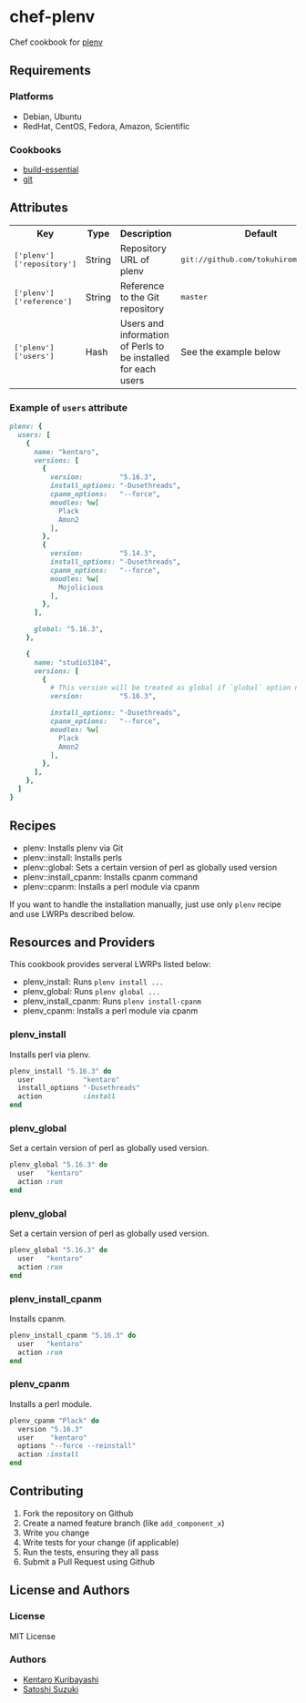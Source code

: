 # chef-plenv

Chef cookbook for [plenv](https://metacpan.org/release/App-plenv)

## Requirements

### Platforms

  * Debian, Ubuntu
  * RedHat, CentOS, Fedora, Amazon, Scientific

### Cookbooks

  * [build-essential](http://community.opscode.com/cookbooks/build-essential)
  * [git](http://community.opscode.com/cookbooks/git)

## Attributes

<table>
  <tr>
    <th>Key</th>
    <th>Type</th>
    <th>Description</th>
    <th>Default</th>
  </tr>
  <tr>
    <td><tt>['plenv']['repository']</tt></td>
    <td>String</td>
    <td>Repository URL of plenv</td>
    <td><tt>git://github.com/tokuhirom/plenv.git</tt></td>
  </tr>
  <tr>
    <td><tt>['plenv']['reference']</tt></td>
    <td>String</td>
    <td>Reference to the Git repository</td>
    <td><tt>master</tt></td>
  </tr>
  <tr>
    <td><tt>['plenv']['users']</tt></td>
    <td>Hash</td>
    <td>Users and information of Perls to be installed for each users</td>
    <td>See the example below</td>
  </tr>
</table>

### Example of `users` attribute

```ruby
plenv: {
  users: [
    {
      name: "kentaro",
      versions: [
        {
          version:         "5.16.3",
          install_options: "-Dusethreads",
          cpanm_options:   "--force",
          moudles: %w[
            Plack
            Amon2
          ],
        },
        {
          version:         "5.14.3",
          install_options: "-Dusethreads",
          cpanm_options:   "--force",
          moudles: %w[
            Mojolicious
          ],
        },
      ],

      global: "5.16.3",
    },

    {
      name: "studio3104",
      versions: [
        {
          # This version will be treated as global if `global` option not set
          version:         "5.16.3",

          install_options: "-Dusethreads",
          cpanm_options:   "--force",
          moudles: %w[
            Plack
            Amon2
          ],
        },
      ],
    },
  ]
}
```

## Recipes

  * plenv: Installs plenv via Git
  * plenv::install: Installs perls
  * plenv::global: Sets a certain version of perl as globally used version
  * plenv::install_cpanm: Installs cpanm command
  * plenv::cpanm: Installs a perl module via cpanm

If you want to handle the installation manually, just use only `plenv` recipe and use LWRPs described below.

## Resources and Providers

This cookbook provides serveral LWRPs listed below:

  * plenv_install: Runs `plenv install ...`
  * plenv_global: Runs `plenv global ...`
  * plenv_install_cpanm: Runs `plenv install-cpanm`
  * plenv_cpanm: Installs a perl module via cpanm

### plenv_install

Installs perl via plenv.

```ruby
plenv_install "5.16.3" do
  user            "kentaro"
  install_options "-Dusethreads"
  action          :install
end
```

### plenv_global

Set a certain version of perl as globally used version.

```ruby
plenv_global "5.16.3" do
  user   "kentaro"
  action :run
end
```

### plenv_global

Set a certain version of perl as globally used version.

```ruby
plenv_global "5.16.3" do
  user   "kentaro"
  action :run
end
```

### plenv_install_cpanm

Installs cpanm.

```ruby
plenv_install_cpanm "5.16.3" do
  user   "kentaro"
  action :run
end
```

### plenv_cpanm

Installs a perl module.

```ruby
plenv_cpanm "Plack" do
  version "5.16.3"
  user    "kentaro"
  options "--force --reinstall"
  action :install
end
```

## Contributing

  1. Fork the repository on Github
  2. Create a named feature branch (like `add_component_x`)
  3. Write you change
  4. Write tests for your change (if applicable)
  5. Run the tests, ensuring they all pass
  6. Submit a Pull Request using Github

## License and Authors

### License

MIT License

### Authors

  * [Kentaro Kuribayashi](http://github.com/kentaro)
  * [Satoshi Suzuki](https://github.com/studio3104)
